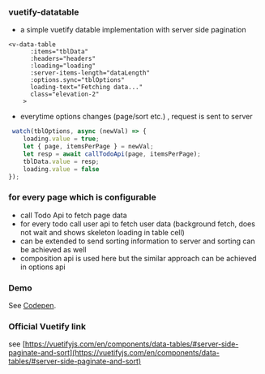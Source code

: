 ### vuetify-datatable
- a simple vuetify datable implementation with server side pagination 

```vue
<v-data-table
      :items="tblData"
      :headers="headers"     
      :loading="loading"
      :server-items-length="dataLength"
      :options.sync="tblOptions"
      loading-text="Fetching data..."
      class="elevation-2"
    >

```
- everytime options changes (page/sort etc.) ,  request is sent to server

```javascript
 watch(tblOptions, async (newVal) => {
    loading.value = true;
    let { page, itemsPerPage } = newVal;
    let resp = await callTodoApi(page, itemsPerPage);
    tblData.value = resp;
    loading.value = false
});
```
### for every page which is configurable 

- call Todo Api to fetch page data 
- for every todo call user api to fetch user data (background fetch, does not wait and shows skeleton loading in table cell)
- can be extended to send sorting information to server and sorting can be achieved as well
- composition api is used here but the similar approach can be achieved in options api

### Demo
See [Codepen](https://codepen.io/GouthamRangarajan/pen/yLvwRyx).

### Official Vuetify link 
see [https://vuetifyjs.com/en/components/data-tables/#server-side-paginate-and-sort](https://vuetifyjs.com/en/components/data-tables/#server-side-paginate-and-sort)
